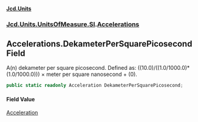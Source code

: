 #### [Jcd.Units](index.md 'index')
### [Jcd.Units.UnitsOfMeasure.SI](Jcd.Units.UnitsOfMeasure.SI.md 'Jcd.Units.UnitsOfMeasure.SI').[Accelerations](Accelerations.md 'Jcd.Units.UnitsOfMeasure.SI.Accelerations')

## Accelerations.DekameterPerSquarePicosecond Field

A(n) dekameter per square picosecond. Defined as: ((10.0)/((1.0/1000.0)*(1.0/1000.0))) × meter per square nanosecond + (0).

```csharp
public static readonly Acceleration DekameterPerSquarePicosecond;
```

#### Field Value
[Acceleration](Acceleration.md 'Jcd.Units.UnitTypes.Acceleration')